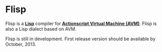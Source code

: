 Flisp
=====

Flisp is a **[Lisp](http://goo.gl/psHHIw)** compiler for **[Actionscript Virtual Machine (AVM)](http://goo.gl/rBm5UQ)**. Flisp is also a Lisp dialect based on AVM.

Flisp is still in development. First release version should be available by October, 2013.
